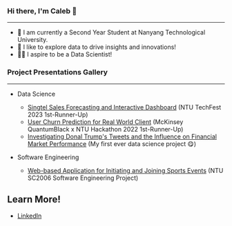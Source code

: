 ### Hi there, I'm Caleb 👋
----
* 📖   I am currently a Second Year Student at Nanyang Technological University.
* 📱   I like to explore data to drive insights and innovations!
* 🧑‍💻   I aspire to be a Data Scientist!

### Project Presentations Gallery 
----
* Data Science
  * [Singtel Sales Forecasting and Interactive Dashboard](https://youtu.be/uTPMTTidPcI) (NTU TechFest 2023 1st-Runner-Up)
  * [User Churn Prediction for Real World Client](https://docs.google.com/presentation/d/1n-yRqDN8XrbDhqFMBBJXT1zCzpTZvf4f/edit?usp=sharing&ouid=104211301232896126859&rtpof=true&sd=true) (McKinsey QuantumBlack x NTU Hackathon 2022 1st-Runner-Up)
  * [Investigating Donal Trump's Tweets and the Influence on Financial Market Performance](https://youtu.be/ETBU_rNO3mc) (My first ever data science project 😋)

* Software Engineering
  * [Web-based Application for Initiating and Joining Sports Events](https://youtu.be/QcDMia40l3M) (NTU SC2006 Software Engineering Project)

Learn More!
----
* [LinkedIn](https://www.linkedin.com/in/chen-zihang-caleb/)
